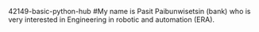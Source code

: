 42149-basic-python-hub
#My name is Pasit Paibunwisetsin (bank) who is very interested in Engineering in robotic and automation (ERA).